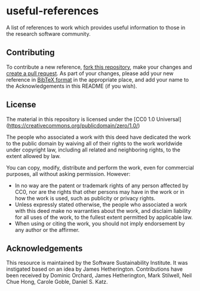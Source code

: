 # useful-references
A list of references to work which provides useful information to those in the research software community.

## Contributing

To contribute a new reference, [fork this repository](https://help.github.com/articles/fork-a-repo/), make your changes and [create a pull request](https://help.github.com/articles/using-pull-requests/). As part of your changes, please add your new reference in [BibTeX format](http://www.bibtex.org/Format/) in the appropriate place, and add your name to the Acknowledgements in this README (if you wish).

## License

The material in this repository is licensed under the [CC0 1.0 Universal] (https://creativecommons.org/publicdomain/zero/1.0/)

The people who associated a work with this deed have dedicated the work to the public domain by waiving all of their rights to the work worldwide under copyright law, including all related and neighboring rights, to the extent allowed by law.

You can copy, modify, distribute and perform the work, even for commercial purposes, all without asking permission. However:
   * In no way are the patent or trademark rights of any person affected by CC0, nor are the rights that other persons may have in the work or in how the work is used, such as publicity or privacy rights.
   * Unless expressly stated otherwise, the people who associated a work with this deed make no warranties about the work, and disclaim liability for all uses of the work, to the fullest extent permitted by applicable law.
   * When using or citing the work, you should not imply endorsement by any author or the affirmer.

## Acknowledgements

This resource is maintained by the Software Sustainability Institute. It was instigated based on an idea by James Hetherington. Contributions have been received by Dominic Orchard, James Hetherington, Mark Stilwell, Neil Chue Hong, Carole Goble, Daniel S. Katz.
